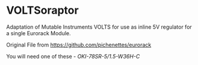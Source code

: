 # VOLTSoraptor
Adaptation of Mutable Instruments VOLTS for use as inline 5V regulator for a single Eurorack Module.

Original File from https://github.com/pichenettes/eurorack

You will need one of these - *OKI-78SR-5/1.5-W36H-C*
